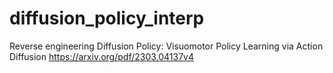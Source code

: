 # diffusion_policy_interp
Reverse engineering Diffusion Policy: Visuomotor Policy Learning via Action Diffusion https://arxiv.org/pdf/2303.04137v4
